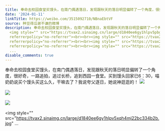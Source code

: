 ```yaml
---
title: 奉命去校园食堂买馒头，在南门偶遇落日，发现跟秋天的落日明显偏转了一个角度，很好奇，一路追拍，追过长桥，追到西园一食堂。买到馒头回家已6：30，喵奶奶说买...
date: '2024-01-11'
linkTitle: https://weibo.com/3515092710/NBnaEbtVF
source: 种豆得瓜谢不谦的微博
description: 奉命去校园食堂买馒头，在南门偶遇落日，发现跟秋天的落日明显偏转了一个角度，很好奇，一路追拍，追过长桥，追到西园一食堂。买到馒头回家已6：30，喵奶奶说买个馒头买这么久，干嘛去了？我说夸父逐日，她说神逛逛的！
  <img style="" src="https://tvax2.sinaimg.cn/large/d1840ee6gy1hlpv5pbg6sj22bc334kjm.jpg"
  referrerpolicy="no-referrer"><br><br><img style="" src="https://tvax2.sinaimg.cn/large/d1840ee6gy1hlpv5rkewej22bc334qv6.jpg"
  referrerpolicy="no-referrer"><br><br><img style="" src="https://tvax2.sinaimg.cn/large/d1840ee6gy1hlpv5uysgvj23342bcu0z.jpg"
  referrerpolicy="no-referrer"><br><br><img style="" src="https://tvax2.sinaimg.cn/large/d1840ee6gy1hlpv5xqh4mj22bc334b2b.jpg"
  ...
disable_comments: true
---
```

奉命去校园食堂买馒头，在南门偶遇落日，发现跟秋天的落日明显偏转了一个角度，很好奇，一路追拍，追过长桥，追到西园一食堂。买到馒头回家已6：30，喵奶奶说买个馒头买这么久，干嘛去了？我说夸父逐日，她说神逛逛的！ <img style="" src="https://tvax2.sinaimg.cn/large/d1840ee6gy1hlpv5pbg6sj22bc334kjm.jpg" referrerpolicy="no-referrer"><br><br><img style="" src="https://tvax2.sinaimg.cn/large/d1840ee6gy1hlpv5rkewej22bc334qv6.jpg" referrerpolicy="no-referrer"><br><br><img style="" src="https://tvax2.sinaimg.cn/large/d1840ee6gy1hlpv5uysgvj23342bcu0z.jpg" referrerpolicy="no-referrer"><br><br><img style="" src="https://tvax2.sinaimg.cn/large/d1840ee6gy1hlpv5xqh4mj22bc334b2b.jpg" ...